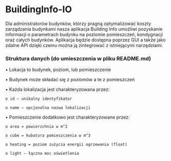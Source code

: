 # BuildingInfo-IO
Dla administratorów budynków, którzy pragną optymalizować koszty zarządzania budynkami  nasza aplikacja Building Info umożliwi pozyskanie informacji o parametrach budynku na poziomie pomieszczeń, kondygnacji oraz całych budynków. Aplikacja będzie dostępna poprzez GUI a także jako zdalne API dzięki czemu można ją zintegrować z istniejącymi narzędziami.

### Struktura danych (do umieszczenia w pliku README.md)

• Lokacja to budynek, poziom, lub pomieszczenie

• Budynek może składać się z poziomów a te z pomieszczeń

• Każda lokalizacja jest charakteryzowana przez:

    o id – unikalny identyfikator
    
    o name – opcjonalna nazwa lokalizacji
   
• Pomieszczenie dodatkowo jest charakteryzowane przez:

    o area = powierzchnia w m^2
   
    o cube = kubatura pomieszczenia w m^3
   
    o heating = poziom zużycia energii ogrzewania (float)
   
    o light – łączna moc oświetlenia

